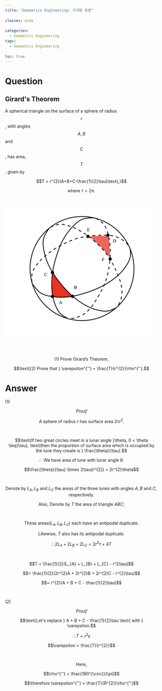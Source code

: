 ```yaml
---
title: "Geomatics Engineering: 구과량 증명"

classes: wide

categories:
  - Geomatics Engineering
tags:
  - Geomatics Engineering

toc: true
---
```


# Question

## Girard's Theorem

A spherical triangle on the surface of a sphere of radius $$r$$, with angles $$A, B$$ and $$C$$, has area, $$T$$, given by

$$T = r^{2}(A+B+C-\frac{1}{2}\tau)\text{,}$$

$$\text{where }\tau = 2\pi.$$

<br />

![Figure](/assets/images/geomatics/proof-1.png)

<br />

$$\text{(1) Prove Girard's Theorem.}$$

$$\text{(2) Prove that } \varepsilon^{''} = \frac{T}{r^{2}}\rho^{''}.$$

# Answer

(1)

$$Proof$$

$$\text{A sphere of radius } r \text{ has surface area } 2\tau{r^{2}}.$$

<br />

$$\text{If two great circles meet in a lunar angle }\theta, 0 < \theta \leq{\tau}, \text{then the proportion of surface area which is occupied by the lune they create is } \frac{\theta}{\tau}.$$

$$\therefore \text{ We have area of lune with lunar angle } \theta.$$

$$\frac{\theta}{\tau} \times 2\tau{r^{2}} = 2r^{2}\theta$$

<br />

$$\text{Denote by } L_{A}, L_{B} \text{ and } L_{C} \text{ the areas of the three lunes with angles } A, B \text{ and } C, \text{ respectively}.$$

$$\text{Also, Denote by } T \text{ the area of triangle } ABC;$$

<br />

$$\text{These areas}(L_{A}, L_{B}, L_{C}) \text{ each have an antipodal duplicate.}$$

$$\text{Likewise, } T \text{ also has its antipodal duplicate.}$$

$$\therefore 2L_{A} + 2L_{B} + 2L_{C} = 2r^{2}\tau + 4T$$

<br />

$$T = \frac{1}{2}(L_{A} + L_{B} + L_{C} - r^2\tau)$$

$$= \frac{1}{2}(2r^{2}A + 2r^{2}B + 2r^{2}C - r^{2}\tau)$$

$$= r^{2}(A + B + C - \frac{1}{2}\tau)$$

<br />

(2)

$$Proof$$

$$\text{Let's replace } A + B + C - \frac{1}{2}\tau \text{ with } \varepsilon.$$

$$\therefore T = r^{2}\varepsilon$$

$$\varepsilon = \frac{T}{r^{2}}$$

<br />

$$\text{Here,}$$

$$\rho^{''} = \frac{180^{\circ}}{\pi}$$

$$\therefore \varepsilon^{''} = \frac{T}{R^{2}}\rho^{''}$$












